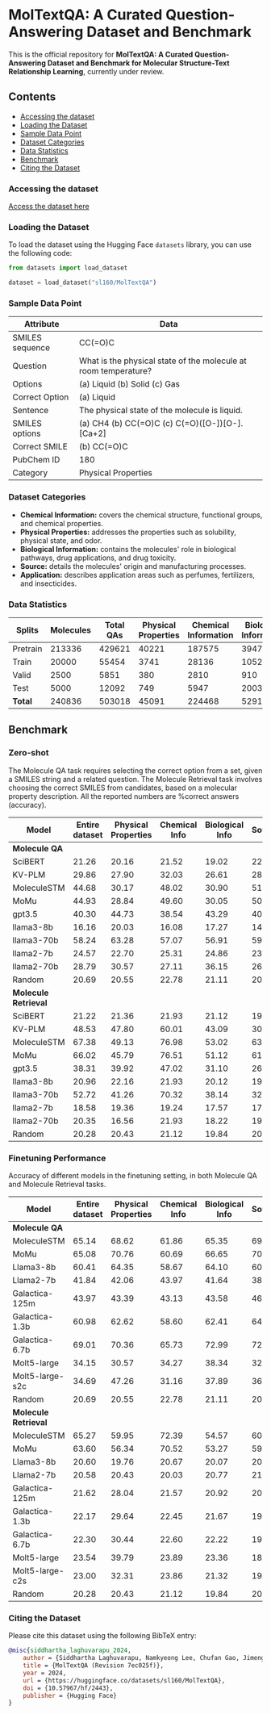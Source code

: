 # MolTextQA: A Curated Question-Answering Dataset and Benchmark
This is the official repository for **MolTextQA: A Curated Question-Answering Dataset and Benchmark for Molecular Structure-Text Relationship Learning**, currently under review.

## Contents
- [Accessing the dataset](#accessing-the-dataset)
- [Loading the Dataset](#loading-the-dataset)
- [Sample Data Point](#sample-data-point)
- [Dataset Categories](#dataset-categories)
- [Data Statistics](#data-statistics)
- [Benchmark](#benchmark)
- [Citing the Dataset](#citing-the-dataset)

### Accessing the dataset
[Access the dataset here](https://huggingface.co/datasets/sl160/MolTextQA)

### Loading the Dataset
To load the dataset using the Hugging Face `datasets` library, you can use the following code:

```python
from datasets import load_dataset

dataset = load_dataset("sl160/MolTextQA")
```

### Sample Data Point
| Attribute     | Data                                                              |
|---------------|-------------------------------------------------------------------|
| SMILES sequence | CC(=O)C                                                           |
| Question      | What is the physical state of the molecule at room temperature?   |
| Options       | (a) Liquid (b) Solid (c) Gas                                      |
| Correct Option | (a) Liquid                                                        |
| Sentence      | The physical state of the molecule is liquid.                     |
| SMILES options | (a) CH4 (b) CC(=O)C (c) C(=O)([O-])[O-].[Ca+2]                    |
| Correct SMILE | (b) CC(=O)C                                                       |
| PubChem ID    | 180                                                               |
| Category      | Physical Properties                                               |

### Dataset Categories
- **Chemical Information:** covers the chemical structure, functional groups, and chemical properties.
- **Physical Properties:** addresses the properties such as solubility, physical state, and odor.
- **Biological Information:** contains the molecules' role in biological pathways, drug applications, and drug toxicity.
- **Source:** details the molecules' origin and manufacturing processes.
- **Application:** describes application areas such as perfumes, fertilizers, and insecticides.

### Data Statistics
| Splits    | Molecules | Total QAs | Physical Properties | Chemical Information | Biological Information | Source | Application |
|-----------|-----------|-----------|---------------------|----------------------|------------------------|--------|-------------|
| Pretrain  | 213336    | 429621    | 40221               | 187575               | 39473                  | 148867 | 13466       |
| Train     | 20000     | 55454     | 3741                | 28136                | 10528                  | 12124  | 925         |
| Valid     | 2500      | 5851      | 380                 | 2810                 | 910                    | 1659   | 92          |
| Test      | 5000      | 12092     | 749                 | 5947                 | 2003                   | 3206   | 187         |
| **Total** | 240836    | 503018    | 45091               | 224468               | 52914                  | 165856 | 14670       |


## Benchmark

### Zero-shot
The Molecule QA task requires selecting the correct option from a set, given a SMILES string and a related question. The Molecule Retrieval task involves choosing the correct SMILES from candidates, based on a molecular property description. All the reported numbers are %correct answers (accuracy). 

| Model        | Entire dataset | Physical Properties | Chemical Info | Biological Info | Sources | Uses   |
|--------------|----------------|---------------------|---------------|-----------------|---------|--------|
| **Molecule QA**     |                |                     |               |                 |         |        |
| SciBERT      | 21.26          | 20.16               | 21.52         | 19.02           | 22.36   | 22.46  |
| KV-PLM       | 29.86          | 27.90               | 32.03         | 26.61           | 28.51   | 26.74  |
| MoleculeSTM  | 44.68          | 30.17               | 48.02         | 30.90           | 51.28   | 31.02  |
| MoMu         | 44.93          | 28.84               | 49.60         | 30.05           | 50.31   | 27.81  |
| gpt3.5       | 40.30          | 44.73               | 38.54         | 43.29           | 40.24   | 47.59  |
| llama3-8b    | 16.16          | 20.03               | 16.08         | 17.27           | 14.07   | 27.27  |
| llama3-70b   | 58.24          | 63.28               | 57.07         | 56.91           | 59.58   | 66.31  |
| llama2-7b    | 24.57          | 22.70               | 25.31         | 24.86           | 23.46   | 24.60  |
| llama2-70b   | 28.79          | 30.57               | 27.11         | 36.15           | 26.39   | 37.43  |
| Random       | 20.69          | 20.55               | 22.78         | 21.11           | 20.18   | 19.49  |
| **Molecule Retrieval** |                |                     |               |                 |         |        |
| SciBERT      | 21.22          | 21.36               | 21.93         | 21.12           | 19.84   | 22.99  |
| KV-PLM       | 48.53          | 47.80               | 60.01         | 43.09           | 30.47   | 54.01  |
| MoleculeSTM  | 67.38          | 49.13               | 76.98         | 53.02           | 63.57   | 54.55  |
| MoMu         | 66.02          | 45.79               | 76.51         | 51.12           | 61.51   | 50.27  |
| gpt3.5       | 38.31          | 39.92               | 47.02         | 31.10           | 26.36   | 36.90  |
| llama3-8b    | 20.96          | 22.16               | 21.93         | 20.12           | 19.68   | 16.04  |
| llama3-70b   | 52.72          | 41.26               | 70.32         | 38.14           | 32.63   | 39.57  |
| llama2-7b    | 18.58          | 19.36               | 19.24         | 17.57           | 17.97   | 16.04  |
| llama2-70b   | 20.35          | 16.56               | 21.93         | 18.22           | 19.93   | 15.51  |
| Random       | 20.28          | 20.43               | 21.12         | 19.84           | 20.58   | 19.17  |

### Finetuning Performance

Accuracy of different models in the finetuning setting, in both Molecule QA and Molecule Retrieval tasks.

| Model            | Entire dataset | Physical Properties | Chemical Info | Biological Info | Sources | Uses   |
|------------------|----------------|---------------------|---------------|-----------------|---------|--------|
| **Molecule QA**          |                |                     |               |                 |         |        |
| MoleculeSTM      | 65.14          | 68.62               | 61.86         | 65.35           | 69.93   | 71.12  |
| MoMu             | 65.08          | 70.76               | 60.69         | 66.65           | 70.56   | 71.66  |
| Llama3-8b        | 60.41          | 64.35               | 58.67         | 64.10           | 60.73   | 55.08  |
| Llama2-7b        | 41.84          | 42.06               | 43.97         | 41.64           | 38.21   | 37.43  |
| Galactica-125m   | 43.97          | 43.39               | 43.13         | 43.58           | 46.29   | 37.43  |
| Galactica-1.3b   | 60.98          | 62.62               | 58.60         | 62.41           | 64.85   | 48.66  |
| Galactica-6.7b   | 69.01          | 70.36               | 65.73         | 72.99           | 72.52   | 65.24  |
| Molt5-large      | 34.15          | 30.57               | 34.27         | 38.34           | 32.56   | 26.74  |
| Molt5-large-s2c  | 34.69          | 47.26               | 31.16         | 37.89           | 36.49   | 31.55  |
| Random           | 20.69          | 20.55               | 22.78         | 21.11           | 20.18   | 19.49  |
| **Molecule Retrieval**  |                |                     |               |                 |         |        |
| MoleculeSTM      | 65.27          | 59.95               | 72.39         | 54.57           | 60.17   | 62.03  |
| MoMu             | 63.60          | 56.34               | 70.52         | 53.27           | 59.23   | 57.75  |
| Llama3-8b        | 20.60          | 19.76               | 20.67         | 20.07           | 20.90   | 22.46  |
| Llama2-7b        | 20.58          | 20.43               | 20.03         | 20.77           | 21.49   | 21.39  |
| Galactica-125m   | 21.62          | 28.04               | 21.57         | 20.92           | 20.09   | 31.02  |
| Galactica-1.3b   | 22.17          | 29.64               | 22.45         | 21.67           | 19.71   | 31.02  |
| Galactica-6.7b   | 22.30          | 30.44               | 22.60         | 22.22           | 19.28   | 33.16  |
| Molt5-large      | 23.54          | 39.79               | 23.89         | 23.36           | 18.18   | 41.18  |
| Molt5-large-c2s  | 23.00          | 32.31               | 23.86         | 21.32           | 19.87   | 29.95  |
| Random           | 20.28          | 20.43               | 21.12         | 19.84           | 20.58   | 19.


### Citing the Dataset
Please cite this dataset using the following BibTeX entry:

```bibtex
@misc{siddhartha_laghuvarapu_2024,
	author = {Siddhartha Laghuvarapu, Namkyeong Lee, Chufan Gao, Jimeng Sun},
	title = {MolTextQA (Revision 7ec025f)},
	year = 2024,
	url = {https://huggingface.co/datasets/sl160/MolTextQA},
	doi = {10.57967/hf/2443},
	publisher = {Hugging Face}
}
